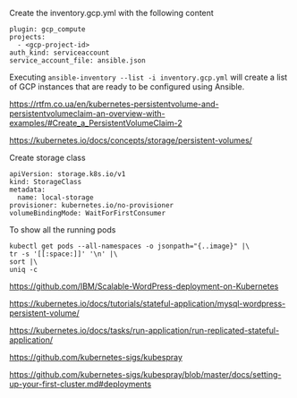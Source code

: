 Create the inventory.gcp.yml with the following content
```
plugin: gcp_compute
projects:
  - <gcp-project-id>
auth_kind: serviceaccount
service_account_file: ansible.json
```
Executing `ansible-inventory --list -i inventory.gcp.yml` will create a list of GCP instances that are ready to be configured using Ansible.



https://rtfm.co.ua/en/kubernetes-persistentvolume-and-persistentvolumeclaim-an-overview-with-examples/#Create_a_PersistentVolumeClaim-2

https://kubernetes.io/docs/concepts/storage/persistent-volumes/

Create storage class
```
apiVersion: storage.k8s.io/v1
kind: StorageClass
metadata:
  name: local-storage
provisioner: kubernetes.io/no-provisioner
volumeBindingMode: WaitForFirstConsumer
```


To show all the running pods
```
kubectl get pods --all-namespaces -o jsonpath="{..image}" |\
tr -s '[[:space:]]' '\n' |\
sort |\
uniq -c
```


https://github.com/IBM/Scalable-WordPress-deployment-on-Kubernetes

https://kubernetes.io/docs/tutorials/stateful-application/mysql-wordpress-persistent-volume/

https://kubernetes.io/docs/tasks/run-application/run-replicated-stateful-application/

https://github.com/kubernetes-sigs/kubespray

https://github.com/kubernetes-sigs/kubespray/blob/master/docs/setting-up-your-first-cluster.md#deployments

